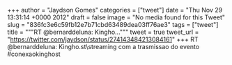 
+++
author = "Jaydson Gomes"
categories = ["tweet"]
date = "Thu Nov 29 13:31:14 +0000 2012"
draft = false
image = "No media found for this Tweet"
slug = "836fc3e6c59fb12e7b71cbd63489dea03ff76ae3"
tags = ["tweet"]
title = """RT @bernarddeluna: Kingho..."""
tweet = true
tweet_url = "https://twitter.com/jaydson/status/274143484213084161"
+++
RT @bernarddeluna: Kingho.st\streaming com a trasmissao do evento #conexaokinghost
